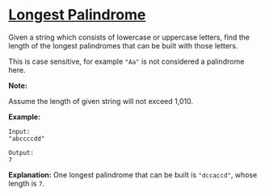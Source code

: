 # [Longest Palindrome](https://leetcode.com/explore/challenge/card/august-leetcoding-challenge/550/week-2-august-8th-august-14th/3423/)

Given a string which consists of lowercase or uppercase letters, find the length of the longest palindromes that can be built with those letters.

This is case sensitive, for example `"Aa"` is not considered a palindrome here.

**Note:**

Assume the length of given string will not exceed 1,010.

**Example:**

```
Input:
"abccccdd"

Output:
7
```

**Explanation:**
One longest palindrome that can be built is `"dccaccd"`, whose length is `7`.
